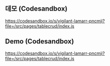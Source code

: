 ## 데모 (Codesandbox)
https://codesandbox.io/s/vigilant-lamarr-pncmji?file=/src/pages/tablecrud/index.js
## Demo (Codesandbox)
https://codesandbox.io/s/vigilant-lamarr-pncmji?file=/src/pages/tablecrud/index.js
